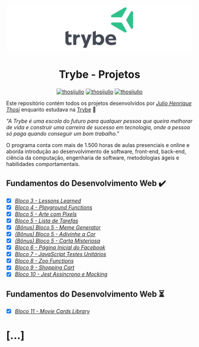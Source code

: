 <h1 align="center">
    <img alt="Trybe" src="https://github.com/thosijulio/trybe-projects/blob/main/trybe-logo.png">
</h1>


<h1 align="center">Trybe - Projetos</h1> 

<p align=center>
<a href="https://www.linkedin.com/in/thosijulio/" target="blank"><img align="center" src="https://cdn.jsdelivr.net/npm/simple-icons@3.0.1/icons/linkedin.svg" alt="thosijulio" height="20" width="20" /></a>
<a href="https://www.github.com/thosijulio/" target="blank"><img align="center" src="https://cdn.jsdelivr.net/npm/simple-icons@3.0.1/icons/github.svg" alt="thosijulio" height="20" width="20" /></a>
<a href="https://www.instagram.com/thosijulio" target="blank"><img align="center" src="https://cdn.jsdelivr.net/npm/simple-icons@3.0.1/icons/instagram.svg" alt="thosijulio" height="20" width="20" /></a>
 </p>

Este repositório contém todos os projetos desenvolvidos por _[Julio Henrique Thosi](https://www.linkedin.com/in/thosijulio/)_ enquanto estudava na [Trybe](https://www.betrybe.com/) :rocket:

_"A Trybe é uma escola do futuro para qualquer pessoa que queira melhorar de vida e construir uma carreira de sucesso em tecnologia, onde a pessoa só paga quando conseguir um bom trabalho."_

O programa conta com mais de 1.500 horas de aulas presenciais e online e aborda introdução ao desenvolvimento de software, front-end, back-end, ciência da computação, engenharia de software, metodologias ágeis e habilidades comportamentais.

## Fundamentos do Desenvolvimento Web ✔️

- [X] _[Bloco 3 - Lessons Learned](1.INTRODUCAO/3.5-LESSONS-LEARNED)_
- [X] _[Bloco 4 - Playground Functions](1.INTRODUCAO/4.5-PLAYGROUND-FUNCTIONS)_
- [X] _[Bloco 5 - Arte com Pixels](1.INTRODUCAO/5.5-PIXELS-ART)_
- [X] _[Bloco 5 - Lista de Tarefas](1.INTRODUCAO/5.6-TODO-LIST)_
- [X] _[(Bônus) Bloco 5 - Meme Generator](1.INTRODUCAO/5.7-MEME-GENERATOR)_
- [X] _[(Bônus) Bloco 5 - Adivinhe a Cor](1.INTRODUCAO/5.8-COLOR-GUESS)_
- [X] _[(Bônus) Bloco 5 - Carta Misteriosa](1.INTRODUCAO/5.9-MISTERY-LETTER)_
- [X] _[Bloco 6 - Página Inicial do Facebook](1.INTRODUCAO/6.6-FACEBOOK-SIGNUP)_
- [X] _[Bloco 7 - JavaScript Testes Unitários](1.INTRODUCAO/7.4-JS-UNIT-TESTS)_
- [X] _[Bloco 8 - Zoo Functions](1.INTRODUCAO/8.6-ZOO-FUNCTIONS)_
- [X] _[Bloco 9 - Shopping Cart](1.INTRODUCAO/9.3-SHOPPING-CART)_
- [X] _[Bloco 10 - Jest Assíncrono e Mocking](1.INTRODUCAO/10.4-JEST)_

## Fundamentos do Desenvolvimento Web :hourglass_flowing_sand:
- [X] _[Bloco 11 - Movie Cards Library](2.FRONT-END/11.3-MOVIE-CARDS-LIBRARY)_

# [...]
